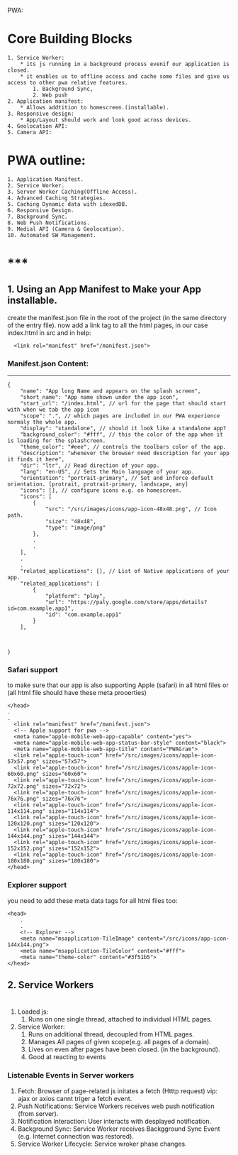 PWA:

# Core Building Blocks
	1. Service Worker: 
		* its js running in a background process evenif our application is closed.
		* it enables us to offline access and cache some files and give us access to other pwa relative features.
			1. Background Sync, 
			2. Web push
	2. Application manifest: 
		* Allows addtition to homescreen.(installable).
	3. Responsive design:
		* App/Layout should work and look good across devices.
	4. Geolocation API:
	5. Camera API:

# PWA outline:
	1. Application Manifest.
	2. Service Worker.
	3. Server Worker Caching(Offline Access).
	4. Advanced Caching Strategies.
	5. Caching Dynamic data with idexedDB.
	6. Responsive Design.
	7. Background Sync.
	8. Web Push Notifications.
	9. Medial API (Camera & Geolocation).
	10. Automated SW Management.
# *** #
## 1. Using an App Manifest to Make your App installable.

create the manifest.json file in the root of the project (in the same directory of the entry file).
now  add a link tag to all the html pages, in our case index.html in src and in help:
```
  <link rel="manifest" href="/manifest.json">
```
### Manifest.json Content:
---
```
{
    "name": "App long Name and appears on the splash screen",
    "short_name": "App name shown under the app icon",
    "start_url": "/index.html", // url for the page that should start with when we tab the app icon
    "scope": ".", // which pages are included in our PWA experience normaly the whole app.
    "display": "standalone", // should it look like a standalone app?
    "background_color": "#fff", // this the color of the app when it is loading for the splashcreen.
    "theme_color": "#eee", // controls the toolbars color of the app.
    "description": "whenever the browser need description for your app it finds it here",
    "dir": "ltr", // Read direction of your app.
    "lang": "en-US", // Sets the Main language of your app.
    "orientation": "portrait-primary", // Set and inforce default orientation. [protrait, protrait-primary, landscape, any]
    "icons": [], // configure icons e.g. on homescreen.
    "icons": [
        {
            "src": "/src/images/icons/app-icon-48x48.png", // Icon path.
            "size": "48x48",
            "type": "image/png"
        },
        .
        .
    ],
    .
    .
    "related_applications": [], // List of Native applications of your app.
    "related_applications": [
        {
            "platform": "play",
            "url": "https://paly.google.com/store/apps/details?id=com.example.app1",
            "id": "com.example.app1"
        }
    ],



}
```
### Safari support 
to make sure that our app is also supporting Apple (safari)
in all html files or (all html file should have these meta prooerties)
```
</head>
.
.
  <link rel="manifest" href="/manifest.json">
  <!-- Apple support for pwa -->
  <meta name="apple-mobile-web-app-capable" content="yes">
  <meta name="apple-mobile-web-app-status-bar-style" content="black">
  <meta name="apple-mobile-web-app-title" content="PWAGram">
  <link rel="apple-touch-icon" href="/src/images/icons/apple-icon-57x57.png" sizes="57x57">
  <link rel="apple-touch-icon" href="/src/images/icons/apple-icon-60x60.png" sizes="60x60">
  <link rel="apple-touch-icon" href="/src/images/icons/apple-icon-72x72.png" sizes="72x72">
  <link rel="apple-touch-icon" href="/src/images/icons/apple-icon-76x76.png" sizes="76x76">
  <link rel="apple-touch-icon" href="/src/images/icons/apple-icon-114x114.png" sizes="114x114">
  <link rel="apple-touch-icon" href="/src/images/icons/apple-icon-120x120.png" sizes="120x120">
  <link rel="apple-touch-icon" href="/src/images/icons/apple-icon-144x144.png" sizes="144x144">
  <link rel="apple-touch-icon" href="/src/images/icons/apple-icon-152x152.png" sizes="152x152">
  <link rel="apple-touch-icon" href="/src/images/icons/apple-icon-180x180.png" sizes="180x180">
</head>
```
### Explorer support
you need to add these meta data tags for all html files too:
```
<head>
    .
    .
    <!-- Explorer -->
    <meta name="msapplication-TileImage" content="/src/icons/app-icon-144x144.png">
    <meta name="msapplication-TileColor" content="#fff">
    <meta name="theme-color" content="#3f51b5">
</head>
```
## 2. Service Workers
#
1. Loaded js: 
    1. Runs on one single thread, attached to individual HTML pages.
2. Service Worker: 
    1. Runs on additional thread, decoupled from HTML pages.
    2. Manages  All pages of given scope(e.g. all pages of a domain).
    3. Lives on even after pages have been closed. (in the background).
    4. Good at reacting to events
### Listenable Events in Server workers
1. Fetch: Browser of page-related js initates a fetch (Htttp request) vip: ajax or axios cannt triger a fetch event.
2. Push Notifications: Service Workers receives web push notification (from server).
3. Notification Interaction: User interacts with desplayed notification.
4. Background Sync: Service Worker receives Backgground Sync Event (e.g. Internet connection was restored).
5. Service Worker Lifecycle: Service wroker phase changes.